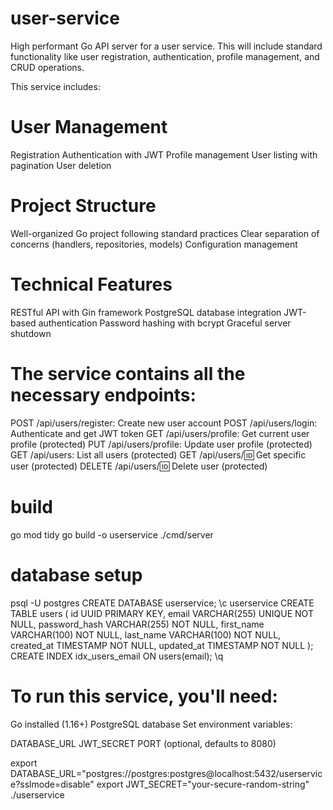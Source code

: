 # user-service
High performant Go API server for a user service. This will include standard functionality like user registration, authentication, profile management, and CRUD operations.

This service includes:

# User Management

Registration
Authentication with JWT
Profile management
User listing with pagination
User deletion


# Project Structure

Well-organized Go project following standard practices
Clear separation of concerns (handlers, repositories, models)
Configuration management


# Technical Features

RESTful API with Gin framework
PostgreSQL database integration
JWT-based authentication
Password hashing with bcrypt
Graceful server shutdown



# The service contains all the necessary endpoints:

POST /api/users/register: Create new user account
POST /api/users/login: Authenticate and get JWT token
GET /api/users/profile: Get current user profile (protected)
PUT /api/users/profile: Update user profile (protected)
GET /api/users: List all users (protected)
GET /api/users/:id: Get specific user (protected)
DELETE /api/users/:id: Delete user (protected)

# build
go mod tidy
go build -o userservice ./cmd/server

# database setup
psql -U postgres
CREATE DATABASE userservice;
\c userservice
CREATE TABLE users (
  id UUID PRIMARY KEY,
  email VARCHAR(255) UNIQUE NOT NULL,
  password_hash VARCHAR(255) NOT NULL,
  first_name VARCHAR(100) NOT NULL,
  last_name VARCHAR(100) NOT NULL,
  created_at TIMESTAMP NOT NULL,
  updated_at TIMESTAMP NOT NULL
);
CREATE INDEX idx_users_email ON users(email);
\q

# To run this service, you'll need:

Go installed (1.16+)
PostgreSQL database
Set environment variables:

DATABASE_URL
JWT_SECRET
PORT (optional, defaults to 8080)

export DATABASE_URL="postgres://postgres:postgres@localhost:5432/userservice?sslmode=disable"
export JWT_SECRET="your-secure-random-string"
./userservice

